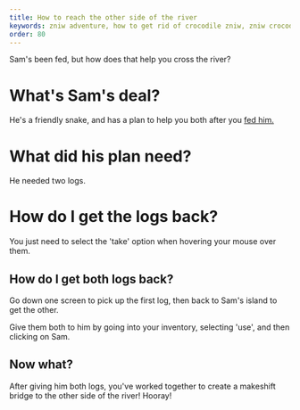 ```yaml
---
title: How to reach the other side of the river
keywords: zniw adventure, how to get rid of crocodile zniw, zniw crocodile bait, zniw cross river, how to feed the snake zniw, zniw sam
order: 80
---
```


Sam's been fed, but how does that help you cross the river?

# What's Sam's deal?
He's a friendly snake, and has a plan to help you both after you [fed him.](snake.md)

# What did his plan need?
He needed two logs.

# How do I get the logs back?
You just need to select the 'take' option when hovering your mouse over them.

## How do I get both logs back?
Go down one screen to pick up the first log, then back to Sam's island to get the other.

Give them both to him by going into your inventory, selecting 'use', and then clicking on Sam.

## Now what?
After giving him both logs, you've worked together to create a makeshift bridge to the other side of the river! Hooray!